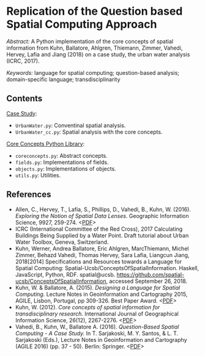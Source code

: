 # Replication of the Question based Spatial Computing Approach

*Abstract:* A Python implementation of the core concepts of spatial information from Kuhn, Ballatore, Ahlgren, Thiemann, Zimmer, Vahedi, Hervey, Lafia and Jiang (2018) on a case study, the urban water analysis (ICRC, 2017).

*Keywords:* language for spatial computing; question-based analysis; domain-specific language; transdisciplinarity

Contents
-----------------------------
[Case Study](https://github.com/sstuder/QuestionBasedSpatialComputing): 
- `UrbanWater.py`: Conventinal spatial analysis.
- `UrbanWater_cc.py`: Spatial analysis with the core concepts.

[Core Concepts Python Library](coreconcepts): 
- `coreconcepts.py`: Abstract concepts.
- `fields.py`: Implementations of fields.
- `objects.py`: Implementations of objects.
- `utils.py`: Utilities.


References
-----------------------------
- Allen, C., Hervey, T., Lafia, S., Phillips, D., Vahedi, B., Kuhn, W. (2016). *Exploring the Notion of Spatial Data Lenses.* Geographic Information Science, 9927, 259-274. <[PDF](http://link.springer.com/10.1007/978-3-319-45738-3_17)>
- ICRC (International Committee of the Red Cross), 2017	Calculating Buildings Being Supplied by a Water Point. Draft tutorial about Urban Water Toolbox, Geneva, Switzerland.
- Kuhn, Werner, Andrea Ballatore, Eric Ahlgren, MarcThiemann, Michel Zimmer, Behazd Vahedi, Thomas Hervey, Sara Lafia, Liangcun Jiang, 2018[2014]	Specifications and Resources towards a Language for Spatial Computing: Spatial-Ucsb/ConceptsOfSpatialInformation. Haskell, JavaScript, Python, RDF. spatial@ucsb. https://github.com/spatial-ucsb/ConceptsOfSpatialInformation, accessed September 26, 2018.
- Kuhn, W. & Ballatore, A. (2015). *Designing a Language for Spatial Computing.* Lecture Notes in Geoinformation and Cartography 2015, AGILE, Lisbon, Portugal, pp 309-326. Best Paper Award. <[PDF](http://escholarship.org/uc/item/04q9q6wm)>
- Kuhn, W. (2012). *Core concepts of spatial information for transdisciplinary research.* International Journal of Geographical Information Science, 26(12), 2267-2276. <[PDF](http://ifgi.uni-muenster.de/~kuhn/research/publications/pdfs/refereed%20journals/IJGIS%202012.pdf)>
- Vahedi, B., Kuhn, W., Ballatore A. (2016). *Question-Based Spatial Computing - A Case Study.* In T. Sarjakoski, M. Y. Santos, & L. T. Sarjakoski (Eds.), Lecture Notes in Geoinformation and Cartography (AGILE 2016) (pp. 37 - 50). Berlin: Springer. <[PDF](https://link.springer.com/chapter/10.1007/978-3-319-33783-8_3)>
